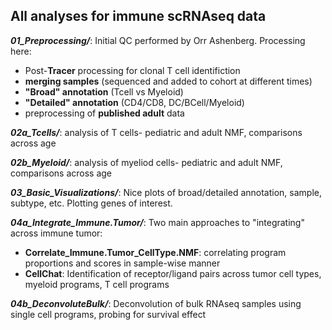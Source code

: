 ## All analyses for immune scRNAseq data

***01_Preprocessing/***: Initial QC performed by Orr Ashenberg. Processing here: 
  - Post-**Tracer** processing for clonal T cell identifiction
  - **merging samples** (sequenced and added to cohort at different times)
  - **"Broad" annotation** (Tcell vs Myeloid)
  - **"Detailed" annotation** (CD4/CD8, DC/BCell/Myeloid)
  - preprocessing of **published adult** data
 
***02a_Tcells/***: analysis of T cells- pediatric and adult NMF, comparisons across age

***02b_Myeloid/***: analysis of myeliod cells- pediatric and adult NMF, comparisons across age

***03_Basic_Visualizations/***: Nice plots of broad/detailed annotation, sample, subtype, etc. Plotting genes of interest.

***04a_Integrate_Immune.Tumor/***: Two main approaches to "integrating" across immune tumor:
  - **Correlate_Immune.Tumor_CellType.NMF**: correlating program proportions and scores in sample-wise manner
  - **CellChat**: Identification of receptor/ligand pairs across tumor cell types, myeloid programs, T cell programs

***04b_DeconvoluteBulk/***: Deconvolution of bulk RNAseq samples using single cell programs, probing for survival effect 

